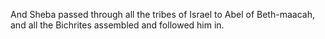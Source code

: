 And Sheba passed through all the tribes of Israel to Abel of Beth-maacah, and all the Bichrites assembled and followed him in.

